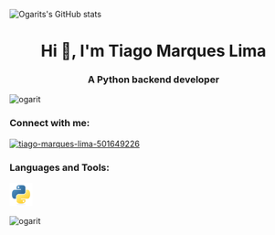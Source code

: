 ![Ogarits's GitHub stats](https://github-readme-stats.vercel.app/api?username=ogarit&show_icons=true&title_color=00cccc&text_color=00cccc&icon_color=ffffff&border_color=00cccc&bg_color=DEG,000000,000000,000000,000000,0d0d0d,1a1a1a,262626)

<h1 align="center">Hi 👋, I'm Tiago Marques Lima</h1>
<h3 align="center">A Python backend developer</h3>

<p align="left"> <img src="https://komarev.com/ghpvc/?username=ogarit&label=Profile%20views&color=0e75b6&style=flat" alt="ogarit" /> </p>

<h3 align="left">Connect with me:</h3>
<p align="left">
<a href="https://linkedin.com/in/tiago-marques-lima-501649226" target="blank"><img align="center" src="https://raw.githubusercontent.com/rahuldkjain/github-profile-readme-generator/master/src/images/icons/Social/linked-in-alt.svg" alt="tiago-marques-lima-501649226" height="30" width="40" /></a>
</p>

<h3 align="left">Languages and Tools:</h3>
<p align="left"> <a href="https://www.python.org" target="_blank" rel="noreferrer"> <img src="https://raw.githubusercontent.com/devicons/devicon/master/icons/python/python-original.svg" alt="python" width="40" height="40"/> </a> </p>

<p><img align="center" src="https://github-readme-stats.vercel.app/api/top-langs?username=ogarit&show_icons=true&locale=en&layout=compact&bg_color=000000&text_color=00cccc" alt="ogarit" /></p>
